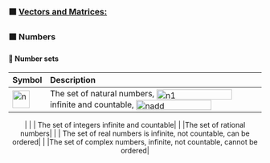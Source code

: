 ### ⬛ <ins>Vectors and Matrices:</ins>
### ⬛ Numbers
#### 🔲 Number sets

<dev align="center">
  
  |Symbol|Description|
  |:-----|:----|
  |<img width="34" height="35" alt="n" src="https://github.com/user-attachments/assets/e7753925-9056-4b1b-9a86-8cec18e3d65e" />  |The set of natural numbers, <img width="150"  height="20" align="center" alt="n1" src="https://github.com/user-attachments/assets/374ff870-ce21-4223-a016-dfa29984e179" /> infinite and countable, <img width="150" height="20" alt="nadd" align="center" src="https://github.com/user-attachments/assets/874d3d87-c63d-4dec-9f87-fac6ab72f761" />
|
  | | The set of integers  infinite and countable|
  | |The set of rational numbers|
  | | The set of real numbers is infinite, not countable, can be ordered|
  | |The set of complex numbers,  infinite, not countable, cannot be ordered|
  
</dev>



